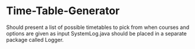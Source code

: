 # Time-Table-Generator
Should present a list of possible timetables to pick from when courses and options are given as input
SystemLog.java should be placed in a separate package called Logger.
